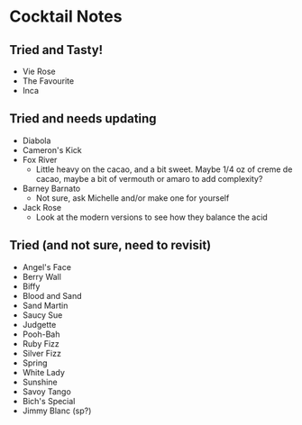 # Cocktail Notes

## Tried and Tasty!

- Vie Rose
- The Favourite
- Inca

## Tried and needs updating

- Diabola
- Cameron's Kick
- Fox River
  - Little heavy on the cacao, and a bit sweet. Maybe 1/4 oz of creme de cacao, maybe a bit of vermouth or amaro to add complexity?
- Barney Barnato
  - Not sure, ask Michelle and/or make one for yourself
- Jack Rose
  - Look at the modern versions to see how they balance the acid

## Tried (and not sure, need to revisit)

- Angel's Face
- Berry Wall
- Biffy
- Blood and Sand
- Sand Martin
- Saucy Sue
- Judgette
- Pooh-Bah
- Ruby Fizz
- Silver Fizz
- Spring
- White Lady
- Sunshine
- Savoy Tango
- Bich's Special
- Jimmy Blanc (sp?)
